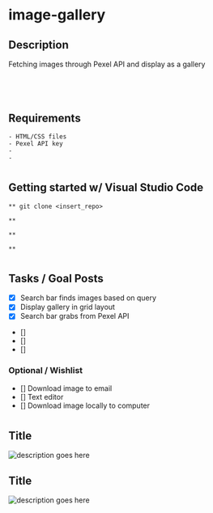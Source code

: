 # image-gallery


## Description
<p>Fetching images through Pexel API and display as a gallery
</p>

#

<br>

## Requirements
```
- HTML/CSS files
- Pexel API key
- 
- 
```

#

## Getting started w/ Visual Studio Code
```
** git clone <insert_repo>

** 

** 

** 
```

#

## Tasks / Goal Posts
- [X] Search bar finds images based on query
- [X] Display gallery in grid layout
- [X] Search bar grabs from Pexel API
- [] 
- [] 
- [] 

### Optional / Wishlist
- [] Download image to email
- [] Text editor
- [] Download image locally to computer

#

## Title
![description goes here](./)

## Title
![description goes here](./)

